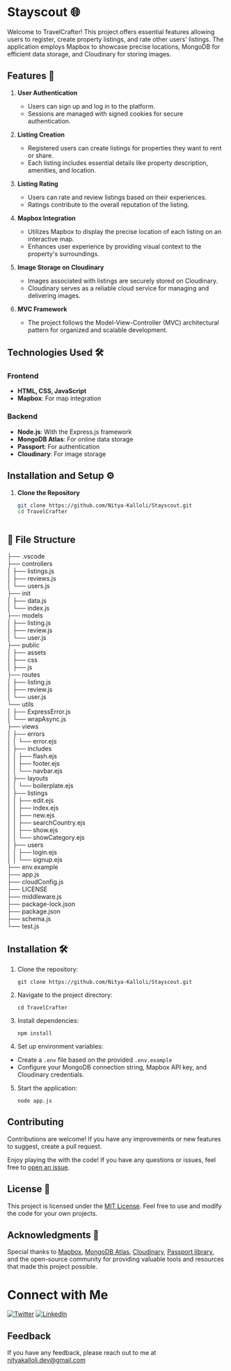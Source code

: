 # Stayscout 🌐

Welcome to TravelCrafter! This project offers essential features allowing users to register, create property listings, and rate other users' listings. The application employs Mapbox to showcase precise locations, MongoDB for efficient data storage, and Cloudinary for storing images.

## Features 🚀

1. **User Authentication**
   - Users can sign up and log in to the platform.
   - Sessions are managed with signed cookies for secure authentication.

2. **Listing Creation**
   - Registered users can create listings for properties they want to rent or share.
   - Each listing includes essential details like property description, amenities, and location.

3. **Listing Rating**
   - Users can rate and review listings based on their experiences.
   - Ratings contribute to the overall reputation of the listing.

4. **Mapbox Integration**
   - Utilizes Mapbox to display the precise location of each listing on an interactive map.
   - Enhances user experience by providing visual context to the property's surroundings.

5. **Image Storage on Cloudinary**
   - Images associated with listings are securely stored on Cloudinary.
   - Cloudinary serves as a reliable cloud service for managing and delivering images.

6. **MVC Framework**
   - The project follows the Model-View-Controller (MVC) architectural pattern for organized and scalable development.

## Technologies Used 🛠️

### Frontend
- **HTML, CSS, JavaScript**
- **Mapbox**: For map integration

### Backend
- **Node.js**: With the Express.js framework
- **MongoDB Atlas**: For online data storage
- **Passport**: For authentication
- **Cloudinary**: For image storage

## Installation and Setup ⚙️

1. **Clone the Repository**
   ```bash
   git clone https://github.com/Nitya-Kalloli/Stayscout.git
   cd TravelCrafter



## 📂 File Structure
├── .vscode  
├── controllers  
│ ├── listings.js  
│ ├── reviews.js  
│ └── users.js  
├── init  
│ ├── data.js  
│ └── index.js  
├── models  
│ ├── listing.js  
│ ├── review.js  
│ └── user.js  
├── public  
│ ├── assets  
│ ├──  css    
│ ├── js    
├── routes  
│ ├── listing.js  
│ ├── review.js  
│ └── user.js  
└── utils  
│  ├── ExpressError.js  
│  └── wrapAsync.js  
├── views    
│ ├── errors  
│ │ └── error.ejs  
│ ├── includes  
│ │ ├── flash.ejs  
│ │ ├── footer.ejs  
│ │ └── navbar.ejs  
│ ├── layouts  
│ │ └── boilerplate.ejs  
│ ├── listings  
│ │ ├── edit.ejs  
│ │ ├── index.ejs  
│ │ ├── new.ejs  
│ │ ├── searchCountry.ejs  
│ │ ├── show.ejs  
│ │ └── showCategory.ejs  
│ ├── users  
│ │ ├── login.ejs   
│ │ └── signup.ejs  
├── env.example  
├── app.js  
├── cloudConfig.js  
├── LICENSE  
├── middleware.js  
├── package-lock.json  
├── package.json  
├── schema.js   
└── test.js  

## Installation 🛠️

1. Clone the repository:
   ```
   git clone https://github.com/Nitya-Kalloli/Stayscout.git
   ```
   
2. Navigate to the project directory:    
   ```
   cd TravelCrafter
   ```

3. Install dependencies:
   ```
   npm install
   ```
   
4. Set up environment variables:  
  - Create a ```.env``` file based on the provided ```.env.example```  
  - Configure your MongoDB connection string, Mapbox API key, and Cloudinary credentials.  

5. Start the application:
    ```
    node app.js
    ```
  

   
  
 ## Contributing

Contributions are welcome! If you have any improvements or new features to suggest,  create a pull request.

Enjoy playing the with the code! If you have any questions or issues, feel free to [open an issue](https://github.com/Nitya-Kalloli/Stayscout/issues).

## License 📑

This project is licensed under the [MIT License](LICENSE). Feel free to use and modify the code for your own projects.

## Acknowledgments 🙌

Special thanks to [Mapbox](https://www.mapbox.com/), [MongoDB Atlas](https://www.mongodb.com/atlas/database), [Cloudinary](https://cloudinary.com/), [Passport library](https://www.passportjs.org/), and the open-source community for providing valuable tools and resources that made this project possible.


#  Connect with Me

[![Twitter](https://img.shields.io/badge/Twitter-1DA1F2?style=for-the-badge&logo=twitter&logoColor=white)](https://twitter.com/NikhilKalloli)
[![LinkedIn](https://img.shields.io/badge/LinkedIn-0A66C2?style=for-the-badge&logo=linkedin&logoColor=white)](https://www.linkedin.com/in/nitya-kalloli-81572a24a)
## Feedback

If you have any feedback, please reach out to me at  nityakalloli.dev@gmail.com



   

